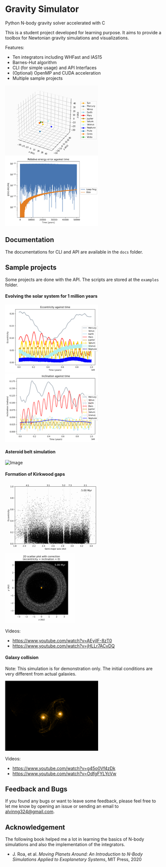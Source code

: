 # Gravity Simulator
Python N-body gravity solver accelerated with C

This is a student project developed for learning purpose.
It aims to provide a toolbox for Newtonian gravity simulations and visualizations.

Features:
* Ten integrators including WHFast and IAS15
* Barnes-Hut algorithm
* CLI (for simple usage) and API Interfaces
* (Optional) OpenMP and CUDA acceleration
* Multiple sample projects

<img src="./examples/media/solar_plus_3d.gif" alt="Image" width="300">
<img src="./examples/media/rel_energy.png" alt="Image" width="300">

## Documentation
The documentations for CLI and API are available in the `docs` folder.

## Sample projects

Some projects are done with the API. The scripts are stored at the `examples` folder.

#### Evolving the solar system for 1 million years

<img src="./examples/media/eccentricity.png" alt="Image" width="300">
<img src="./examples/media/inclination.png" alt="Image" width="300">

#### Asteroid belt simulation

<img src="./examples/media/asteroid_belt.gif" alt="Image" width="300">

#### Formation of Kirkwood gaps

<img src="./examples/media/Kirkwood_gap_semi_major_axes.png" alt="Image" width="300">
<img src="./examples/media/Kirkwood_gap_visualization.png" alt="Image" width="225">

Videos:
* https://www.youtube.com/watch?v=AEyjIF-8zT0
* https://www.youtube.com/watch?v=jHLLr7ACvDQ

#### Galaxy collision
Note: This simulation is for demonstration only. The initial conditions are very different from actual galaxies.

<img src="./examples/media/galaxy_collision.png" alt="Image" width="300">

Videos:
* https://www.youtube.com/watch?v=g45o0Vf4zDk
* https://www.youtube.com/watch?v=OdfgFYLYcVw

## Feedback and Bugs
If you found any bugs or want to leave some feedback, please feel free to let me know by opening an issue or sending an email to alvinng324@gmail.com.

## Acknowledgement
The following book helped me a lot in learning the basics of N-body simulations and also
the implementation of the integrators.
* J. Roa, et al. *Moving Planets Around: An Introduction to N-Body Simulations Applied to Exoplanetary Systems*, MIT Press, 2020